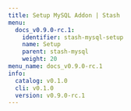 ```yaml
---
title: Setup MySQL Addon | Stash
menu:
  docs_v0.9.0-rc.1:
    identifier: stash-mysql-setup
    name: Setup
    parent: stash-mysql
    weight: 20
menu_name: docs_v0.9.0-rc.1
info:
  catalog: v0.1.0
  cli: v0.1.0
  version: v0.9.0-rc.1
---
```


